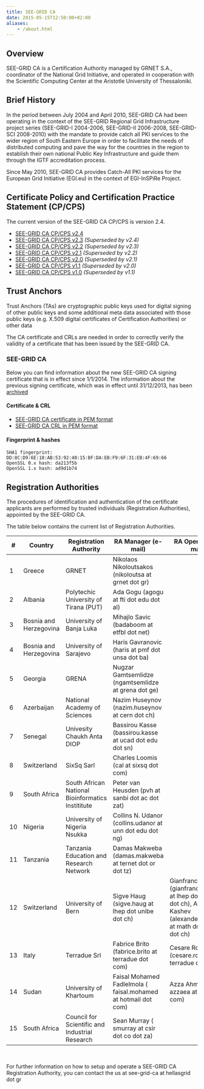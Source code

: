 ```yaml
---
title: SEE-GRID CA
date: 2015-05-15T12:50:00+02:00
aliases:
    - /about.html
---
```



## Overview

SEE-GRID CA is a Certification Authority managed by GRNET S.A., coordinator of the National Grid Initiative, and operated in cooperation with the Scientific Computing Center at the Aristotle University of Thessaloniki.

## Brief History

In the period between July 2004 and April 2010, SEE-GRID CA had been operating in the context of the SEE-GRID Regional Grid Infrastructure project series (SEE-GRID-I 2004-2006, SEE-GRID-II 2006-2008, SEE-GRID-SCI 2008-2010) with the mandate to provide catch all PKI services to the wider region of South Eastern Europe in order to facilitate the needs of distributed computing and pave the way for the countries in the region to establish their own national Public Key Infrastructure and guide them through the IGTF accreditation process.

Since May 2010, SEE-GRID CA provides Catch-All PKI services for the European Grid Initiative (EGI.eu) in the context of EGI-InSPiRe Project.

## Certificate Policy and Certification Practice Statement (CP/CPS)

The current version of the SEE-GRID CA CP/CPS is version 2.4.

* [SEE-GRID CA CP/CPS v2.4][cps24]
* [SEE-GRID CA CP/CPS v2.3][cps23] _(Superseded by v2.4)_
* [SEE-GRID CA CP/CPS v2.2][cps22] _(Superseded by v2.3)_
* [SEE-GRID CA CP/CPS v2.1][cps21] _(Superseded by v2.2)_
* [SEE-GRID CA CP/CPS v2.0][cps20] _(Superseded by v2.1)_
* [SEE-GRID CA CP/CPS v1.1][cps11] _(Superseded by v2.0)_
* [SEE-GRID CA CP/CPS v1.0][cps10] _(Superseded by v1.1)_

[cps24]: /assets/SEE-GRID-CA-CP-CPS-2.4.pdf
[cps23]: /assets/SEE-GRID-CA-CP-CPS-2.3.pdf
[cps22]: /assets/SEE-GRID-CA-CP-CPS-2.2.pdf
[cps21]: /assets/SEE-GRID-CA-CP-CPS-2.1.pdf
[cps20]: /assets/SEE-GRID-CA-CP-CPS-2.0.pdf
[cps11]: /assets/SEE-GRID-CA-CP-CPS-1.1.pdf
[cps10]: /assets/SEE-GRID-CA-CP-CPS-1.0.pdf

## Trust Anchors

Trust Anchors (TAs) are cryptographic public keys used for digital signing of other public keys and some additional meta data associated with those public keys (e.g. X.509 digital certificates of Certification Authorities) or other data

The CA certificate and CRLs are needed in order to correctly verify the validity of a certificate that has been issued by the SEE-GRID CA.

### SEE-GRID CA

Below you can find information about the new SEE-GRID CA signing certificate that is in effect since 1/1/2014. The information about the previous signing certificate, which was in effect until 31/12/2013, has been [archived]

[archived]: /see-grid-ca-2004-2013.html

#### Certificate & CRL

* [SEE-GRID CA certificate in PEM format][cert-pem]
* [SEE-GRID CA CRL in PEM format][crl-pem]

[cert-pem]: http://crl.hellasgrid.gr/seegrid-ca-2013/cert.pem
[crl-pem]: http://crl.hellasgrid.gr/seegrid-ca-2013/crl-v2.pem

#### Fingerprint & hashes

    SHA1 fingerprint: DD:8C:D9:6E:18:AB:53:92:40:15:BF:DA:EB:F9:6F:31:EB:4F:69:66 
    OpenSSL 0.x hash: da213f5b
    OpenSSL 1.x hash: ad9d1b74

## Registration Authorities

The procedures of identification and authentication of the certificate applicants are performed by trusted individuals (Registration Authorities), appointed by the SEE-GRID CA.

The table below contains the current list of Registration Authorities. 


| #  | Country                | Registration Authority                             | RA Manager (e-mail)                                      | RA Operator (e-mail)                                         |
|----|------------------------|----------------------------------------------------|----------------------------------------------------------|--------------------------------------------------------------|
| 1  | Greece                 | GRNET                                              | Nikolaos Nikoloutsakos (nikoloutsa at grnet dot gr)      |                                                              |
| 2  | Albania                | Polytechic University of Tirana (PUT)              | Ada Gogu (agogu at fti dot edu dot al)                   |                                                              |
| 3  | Bosnia and Herzegovina | University of Banja Luka                           | Mihajlo Savic (badaboom at etfbl dot net)                |                                                              |
| 4  | Bosnia and Herzegovina | University of Sarajevo                             | Haris Gavranovic (haris at pmf dot unsa dot ba)          |                                                              |
| 5  | Georgia                | GRENA                                              | Nugzar Gamtsemlidze (ngamtsemlidze at grena dot ge)      |                                                              |
| 6  | Azerbaijan             | National Academy of Sciences                       | Nazim Huseynov (nazim.huseynov at cern dot ch)    |                                                              |
| 7  | Senegal                | Univesity Chaukh Anta DIOP                         | Bassirou Kasse (bassirou.kasse at ucad dot edu dot sn)   |                                                              |
| 8  | Switzerland            | SixSq Sarl                                         | Charles Loomis (cal at sixsq dot com)                    |                                                              |
| 9  | South Africa           | South African National Bioinformatics Instititute  | Peter van Heusden (pvh at sanbi dot ac dot zat)          |                                                              |
| 10 | Nigeria                | University of Nigeria Nsukka                       | Collins N. Udanor (collins.udanor at unn dot edu dot ng) |                                                              |
| 11 | Tanzania               | Tanzania Education and Research Network            | Damas Makweba (damas.makweba at ternet dot or dot tz)    |                                                              |
| 12 | Switzerland            | University of Bern                                 | Sigve Haug (sigve.haug at lhep dot unibe dot ch)         | Gianfranco Sciacca (gianfranco.sciacca at lhep dot unibe dot ch), Alexander Kashev (alexander.kashev at math dot unibe dot ch) |
| 13 | Italy                  | Terradue Srl                                       | Fabrice Brito (fabrice.brito at terradue dot com)        | Cesare Rossi (cesare.rossi at terradue dot com)              |
| 14 | Sudan                  | University of Khartoum                             | Faisal Mohamed Fadlelmola ( faisal.mohamed at hotmail dot com) | Azza Ahmed ( azzaea at gmail dot com)                  |
| 15 | South Africa           | Council for Scientific and Industrial Research     | Sean Murray ( smurray at csir dot co dot za)  |     |

 <br />

For further information on how to setup and operate a SEE-GRID CA Registration Authority, you can contact the us at see-grid-ca at hellasgrid dot gr
